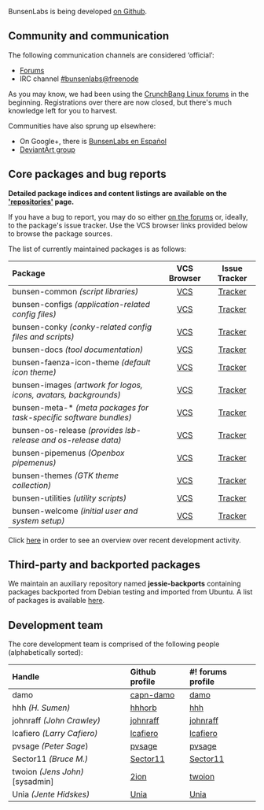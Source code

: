 BunsenLabs is being developed [on Github](https://github.com/BunsenLabs).

## Community and communication

The following communication channels are considered ‘official’:

  * [Forums](https://forums.bunsenlabs.org)
  * IRC channel [#bunsenlabs@freenode](irc://chat.freenode.net:6697/#bunsenlabs)
  
As you may know, we had been using the [CrunchBang Linux forums](http://crunchbang.org/forums)
in the beginning. Registrations over there are now closed, but there's
much knowledge left for you to harvest.

Communities have also sprung up elsewhere:

  * On Google+, there is [BunsenLabs en Español](https://plus.google.com/communities/102155480089831191422)
  * [DeviantArt group](http://bunsenlabs.deviantart.com/)

## Core packages and bug reports

**Detailed package indices and content listings are available on the
['repositories'](https://pkg.bunsenlabs.org) page.**

If you have a bug to report, you may do so either [on the
forums](http://crunchbang.org/forums) or, ideally, to the package's
issue tracker.  Use the VCS browser links provided below to browse the
package sources.

The list of currently maintained packages is as follows:

| Package                                                           | VCS Browser                                                   | Issue Tracker                                                           |
|:------------------------------------------------------------------|:-------------------------------------------------------------:|:-----------------------------------------------------------------------:|
|bunsen-common *(script libraries)*                                 | [VCS](https://github.com/bunsenlabs/bunsen-common)            | [Tracker](https://github.com/BunsenLabs/bunsen-common/issues)           |
|bunsen-configs *(application-related config files)*                | [VCS](https://github.com/bunsenlabs/bunsen-configs)           | [Tracker](https://github.com/BunsenLabs/bunsen-configs/issues)          |
|bunsen-conky *(conky-related config files and scripts)*            | [VCS](https://github.com/bunsenlabs/bunsen-conky)             | [Tracker](https://github.com/BunsenLabs/bunsen-conky/issues)            |
|bunsen-docs *(tool documentation)*                                 | [VCS](https://github.com/bunsenlabs/bunsen-docs)              | [Tracker](https://github.com/BunsenLabs/bunsen-docs/issues)             |
|bunsen-faenza-icon-theme *(default icon theme)*                    | [VCS](https://github.com/bunsenlabs/bunsen-faenza-icon-theme) | [Tracker](https://github.com/BunsenLabs/bunsen-faenza-icon-theme/issues)|
|bunsen-images *(artwork for logos, icons, avatars, backgrounds)*   | [VCS](https://github.com/bunsenlabs/bunsen-images)            | [Tracker](https://github.com/BunsenLabs/bunsen-images/issues)           |
|bunsen-meta-\* *(meta packages for task-specific software bundles)*| [VCS](https://github.com/bunsenlabs/bunsen-welcome)           | [Tracker](https://github.com/BunsenLabs/bunsen-welcome/issues)          |
|bunsen-os-release *(provides lsb-release and os-release data)*     | [VCS](https://github.com/bunsenlabs/bunsen-os-release)        | [Tracker](https://github.com/BunsenLabs/bunsen-os-release/issues)       |
|bunsen-pipemenus *(Openbox pipemenus)*                             | [VCS](https://github.com/bunsenlabs/bunsen-pipemenus)         | [Tracker](https://github.com/BunsenLabs/bunsen-pipemenus/issues)        |
|bunsen-themes *(GTK theme collection)*                             | [VCS](https://github.com/bunsenlabs/bunsen-themes)            | [Tracker](https://github.com/BunsenLabs/bunsen-themes/issues)           |
|bunsen-utilities *(utility scripts)*                               | [VCS](https://github.com/bunsenlabs/bunsen-utilities)         | [Tracker](https://github.com/BunsenLabs/bunsen-utilities/issues)        |
|bunsen-welcome *(initial user and system setup)*                   | [VCS](https://github.com/bunsenlabs/bunsen-welcome)           | [Tracker](https://github.com/BunsenLabs/bunsen-welcome/issues)          |

Click [here](gitlog.html) in order to see an overview over recent development activity.

## Third-party and backported packages

We maintain an auxiliary repository named **jessie-backports**
containing packages backported from Debian testing and imported from
Ubuntu. A list of packages is available
[here](http://pkg.bunsenlabs.org/repoidx.html#distro-jessie-backports).

## Development team

The core development team is comprised of the following people
(alphabetically sorted):

| Handle                                      | Github profile                             | #! forums profile                                               |
|:--------------------------------------------|:-------------------------------------------|:----------------------------------------------------------------|
| damo                                        | [capn-damo](https://github.com/capn-damo)  | [damo](http://crunchbang.org/forums/profile.php?id=12994)       |
| hhh *(H. Sumen)*                            | [hhhorb](https://github.com/hhhorb)        | [hhh](http://crunchbang.org/forums/profile.php?id=6659)         |
| johnraff *(John Crawley)*                   | [johnraff](https://github.com/johnraff)    | [johnraff](http://crunchbanglinux.org/forums/profile.php?id=353)|
| lcafiero *(Larry Cafiero)*                  | [lcafiero](https://github.com/lcafiero)    | [lcafiero](http://crunchbang.org/forums/profile.php?id=11295)   |
| pvsage *(Peter Sage*)                       | [pvsage](https://github.com/pvsage)        | [pvsage](http://crunchbang.org/forums/profile.php?id=3596)      |
| Sector11 *(Bruce M.)*                       | [Sector11](https://github.com/Sector11)    | [Sector11](http://crunchbang.org/forums/profile.php?id=5745)    |
| twoion *(Jens John)* [sysadmin]             | [2ion](https://github.com/2ion)            | [twoion](http://crunchbang.org/forums/profile.php?id=16384)     |
| Unia *(Jente Hidskes)*                      | [Unia](https://github.com/Unia)            | [Unia](http://crunchbang.org/forums/profile.php?id=6505)        |
